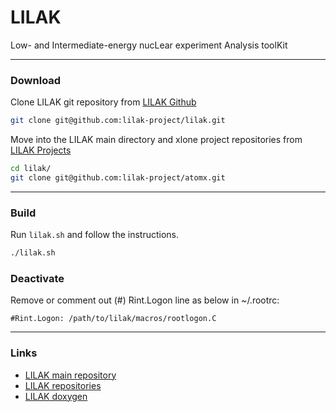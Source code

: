# LILAK
Low- and Intermediate-energy nucLear experiment Analysis toolKit

---

### Download
Clone LILAK git repository from [LILAK Github](https://github.com/lilak-project/lilak)
```sh
git clone git@github.com:lilak-project/lilak.git
```

Move into the LILAK main directory and xlone project repositories from [LILAK Projects](https://github.com/lilak-project)
```sh
cd lilak/
git clone git@github.com:lilak-project/atomx.git
```

---

### Build
Run `lilak.sh` and follow the instructions.
```sh
./lilak.sh
```

### Deactivate
Remove or comment out (#) Rint.Logon line as below in ~/.rootrc:
```
#Rint.Logon: /path/to/lilak/macros/rootlogon.C
```

---

### Links

* [LILAK main repository](https://github.com/lilak-project/lilak)
* [LILAK repositories](https://github.com/orgs/lilak-project/repositories)
* [LILAK doxygen](https://lilak-project.github.io/lilak_doxygen/)

